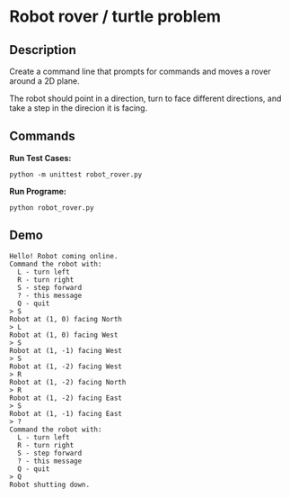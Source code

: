 # Robot rover / turtle problem

## Description

Create a command line that prompts for commands and moves a rover around a 2D plane.

The robot should point in a direction, turn to face different directions, and take a step in the direcion it is facing.


## Commands

**Run Test Cases:**
```
python -m unittest robot_rover.py
```
**Run Programe:**
```
python robot_rover.py
```

## Demo

```
Hello! Robot coming online.
Command the robot with:
  L - turn left
  R - turn right
  S - step forward
  ? - this message
  Q - quit
> S
Robot at (1, 0) facing North
> L
Robot at (1, 0) facing West
> S
Robot at (1, -1) facing West
> S
Robot at (1, -2) facing West
> R
Robot at (1, -2) facing North
> R
Robot at (1, -2) facing East
> S
Robot at (1, -1) facing East
> ?
Command the robot with:
  L - turn left
  R - turn right
  S - step forward
  ? - this message
  Q - quit
> Q
Robot shutting down.
